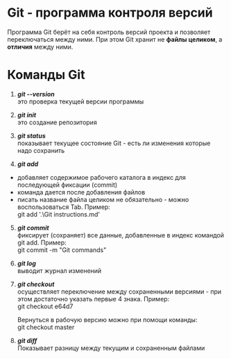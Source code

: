 # Git - программа контроля версий #

Программа Git берёт на себя контроль версий проекта и позволяет переключаться между ними. При этом Git хранит не **файлы целиком**, а **отличия** между ними.

# Команды Git #

1. _**git --version**_  
это проверка текущей версии программы

2. _**git init**_  
это создание репозитория

3. _**git status**_  
показывает текущее состояние Git - есть ли изменения которые надо сохранить

4. _**git add**_  
- добавляет содержимое рабочего каталога в индекс для последующей фиксации (commit)
- команда дается после добавления файлов
- писать название файла целиком не обязательно - можно воспользоваться Tab. Пример:  
git add '.\Git instructions.md'


5. _**git commit**_  
фиксирует (сохраняет) все данные, добавленные в индекс командой git add. Пример:  
git commit -m "Git commands"

6. _**git log**_  
выводит журнал изменений

7. _**git checkout**_  
осуществляет переключение между сохраненными версиями - при этом достаточно указать первые 4 знака. Пример:  
git checkout e64d7

   Вернуться в рабочую версию можно при помощи команды:  
 git checkout master

 8. _**git diff**_  
 Показывает разницу между текущим и сохраненным файлами
